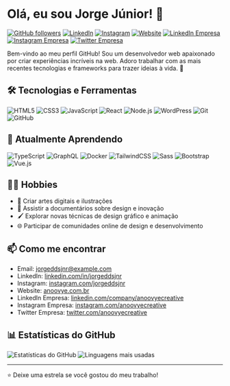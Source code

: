 # Olá, eu sou Jorge Júnior! 👋

[![GitHub followers](https://img.shields.io/github/followers/jorgeddsjnr?label=Follow&style=social)](https://github.com/jorgeddsjnr)
[![LinkedIn](https://img.shields.io/badge/LinkedIn-Connect-blue)](https://www.linkedin.com/in/jorgeddsjnr/)
[![Instagram](https://img.shields.io/badge/Instagram-Follow-E4405F?style=social&logo=instagram)](https://www.instagram.com/jorgeddsjnr/)
[![Website](https://img.shields.io/badge/Website-Visit-brightgreen)](https://anoovye.com.br)
[![LinkedIn Empresa](https://img.shields.io/badge/LinkedIn-Anovye%20Creative-blue?style=flat&logo=linkedin&logoColor=white)](https://www.linkedin.com/company/anoovyecreative/)
[![Instagram Empresa](https://img.shields.io/badge/Instagram-Anovye%20Creative-E4405F?style=flat&logo=instagram&logoColor=white)](https://www.instagram.com/anoovyecreative/)
[![Twitter Empresa](https://img.shields.io/badge/Twitter-Anovye%20Creative-1DA1F2?style=flat&logo=twitter&logoColor=white)](https://twitter.com/anoovyecreative)

Bem-vindo ao meu perfil GitHub! Sou um desenvolvedor web apaixonado por criar experiências incríveis na web. Adoro trabalhar com as mais recentes tecnologias e frameworks para trazer ideias à vida. 🚀

## 🛠️ Tecnologias e Ferramentas
![HTML5](https://img.shields.io/badge/HTML5-E34F26?style=for-the-badge&logo=html5&logoColor=white) ![CSS3](https://img.shields.io/badge/CSS3-1572B6?style=for-the-badge&logo=css3&logoColor=white)
![JavaScript](https://img.shields.io/badge/JavaScript-F7DF1E?style=for-the-badge&logo=javascript&logoColor=black) ![React](https://img.shields.io/badge/React-20232A?style=for-the-badge&logo=react&logoColor=61DAFB)
![Node.js](https://img.shields.io/badge/Node.js-339933?style=for-the-badge&logo=nodedotjs&logoColor=white) ![WordPress](https://img.shields.io/badge/WordPress-21759B?style=for-the-badge&logo=wordpress&logoColor=white)
![Git](https://img.shields.io/badge/Git-F05032?style=for-the-badge&logo=git&logoColor=white) ![GitHub](https://img.shields.io/badge/GitHub-181717?style=for-the-badge&logo=github&logoColor=white)

## 🌱 Atualmente Aprendendo
![TypeScript](https://img.shields.io/badge/TypeScript-007ACC?style=for-the-badge&logo=typescript&logoColor=white) ![GraphQL](https://img.shields.io/badge/GraphQL-E10098?style=for-the-badge&logo=graphql&logoColor=white)
![Docker](https://img.shields.io/badge/Docker-2496ED?style=for-the-badge&logo=docker&logoColor=white) ![TailwindCSS](https://img.shields.io/badge/TailwindCSS-38B2AC?style=for-the-badge&logo=tailwind-css&logoColor=white)
![Sass](https://img.shields.io/badge/Sass-CC6699?style=for-the-badge&logo=sass&logoColor=white) ![Bootstrap](https://img.shields.io/badge/Bootstrap-563D7C?style=for-the-badge&logo=bootstrap&logoColor=white)
![Vue.js](https://img.shields.io/badge/Vue.js-4FC08D?style=for-the-badge&logo=vue-dot-js&logoColor=white)

## 🤹‍♂️ Hobbies
- 🎨 Criar artes digitais e ilustrações
- 🎥 Assistir a documentários sobre design e inovação
- 🖌️ Explorar novas técnicas de design gráfico e animação
- 🌐 Participar de comunidades online de design e desenvolvimento

## 📫 Como me encontrar
- Email: jorgeddsjnr@example.com
- LinkedIn: [linkedin.com/in/jorgeddsjnr](https://www.linkedin.com/in/jorgeddsjnr/)
- Instagram: [instagram.com/jorgeddsjnr](https://www.instagram.com/jorgeddsjnr/)
- Website: [anoovye.com.br](https://anoovye.com.br)
- LinkedIn Empresa: [linkedin.com/company/anoovyecreative](https://www.linkedin.com/company/anoovyecreative/)
- Instagram Empresa: [instagram.com/anoovyecreative](https://www.instagram.com/anoovyecreative/)
- Twitter Empresa: [twitter.com/anoovyecreative](https://twitter.com/anoovyecreative)

## 📊 Estatísticas do GitHub
![Estatísticas do GitHub](https://github-readme-stats.vercel.app/api?username=jorgeddsjnr&show_icons=true&theme=radical)
![Linguagens mais usadas](https://github-readme-stats.vercel.app/api/top-langs/?username=jorgeddsjnr&layout=compact&theme=radical)

---

⭐️ Deixe uma estrela se você gostou do meu trabalho!
